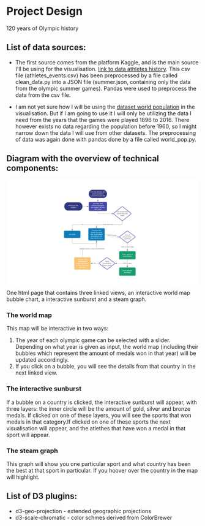 # Project Design
120 years of Olympic history

## List of data sources:
- The first source comes from the platform Kaggle, and is the main source I'll be using for the visualisation. [link to data athletes history](https://www.kaggle.com/heesoo37/120-years-of-olympic-history-athletes-and-results).
This csv file (athletes_events.csv) has been preprocessed by a file called clean_data.py into a JSON file (summer.json, containing only the data from the olympic summer games). Pandas were used to preprocess the data from the csv file.

- I am not yet sure how I will be using the [dataset world population](https://data.worldbank.org/indicator/SP.POP.TOTL) in the visualisation. But if I am going to use it I will only be utilizing the data I need from the years that the games were played 1896 to 2016. There however exists no data regarding the population before 1960, so I might narrow down the data I will use from other datasets. The preprocessing of data was again done with pandas done by a file called world_pop.py.

## Diagram with the overview of technical components:
![diagram link](/doc/designdata.jpg)
One html page that contains three linked views, an interactive world map bubble chart, a interactive sunburst and a steam graph.
### The world map
This map will be interactive in two ways:
1. The year of each olympic game can be selected with a slider. Depending on what year is given as input, the world map (including their bubbles which represent the amount of medals won in that year) will be updated accordingly.
2. If you click on a bubble, you will see the details from that country in the next linked view.

### The interactive sunburst
If a bubble on a country is clicked, the interactive sunburst will appear, with three layers: the inner circle will be the amount of gold, silver and bronze medals. If clicked on one of these layers, you will see the sports that won medals in that category.If clicked on one of these sports the next visualisation will appear, and the atlethes that have won a medal in that sport will appear.

### The steam graph
This graph will show you one particular sport and what country has been the best at that sport in particular. If you hoover over the country in the map will highlight.


## List of D3 plugins:
- d3-geo-projection - extended geographic projections
- d3-scale-chromatic - color schmes derived from ColorBrewer
